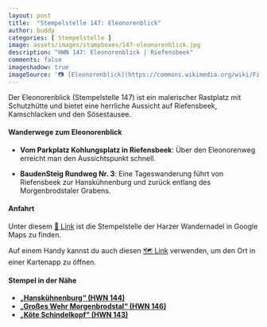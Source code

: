 ```yaml
---
layout: post
title:  "Stempelstelle 147: Eleonorenblick"
author: buddy
categories: [ Stempelstelle ]
image: assets/images/stampboxes/147-eleonorenblick.jpg
description: "HWN 147: Eleonorenblick | Riefensbeek"
comments: false
imageshadow: true
imageSource: '📷 [Eleonorenblick](https://commons.wikimedia.org/wiki/File:Eleonorenblick.jpg) von <a href="//commons.wikimedia.org/wiki/User:B.Thomas95" title="User:B.Thomas95">Thomas Binder</a> unter Lizenz [CC BY-SA 4.0](https://creativecommons.org/licenses/by-sa/4.0)'
---
```


Der Eleonorenblick (Stempelstelle 147) ist ein malerischer Rastplatz mit Schutzhütte und bietet eine herrliche Aussicht auf Riefensbeek, Kamschlacken und den Sösestausee. 

#### Wanderwege zum Eleonorenblick

- **Vom Parkplatz Kohlungsplatz in Riefensbeek**: Über den Eleonorenweg erreicht man den Aussichtspunkt schnell. 

- **BaudenSteig Rundweg Nr. 3**: Eine Tageswanderung führt von Riefensbeek zur Hanskühnenburg und zurück entlang des Morgenbrodstaler Grabens. 

#### Anfahrt

Unter diesem [📍 Link](https://www.google.com/maps/dir/?api=1&origin=&destination=51.75382%2C%2010.39834) ist die Stempelstelle der Harzer Wandernadel in Google Maps zu finden.

<div class="android-only">
  Auf einem Handy kannst du auch diesen 
  <a href="geo:51.75382,10.39834">🗺️ Link</a> 
  verwenden, um den Ort in einer Kartenapp zu öffnen.
  <p></p>
</div>

#### Stempel in der Nähe

- [**„Hanskühnenburg“ (HWN 144)**](/stempelstelle-144-hanskuehnenburg)
- [**„Großes Wehr Morgenbrodstal“ (HWN 146)**](/stempelstelle-146-grosses-wehr)
- [**„Köte Schindelkopf“ (HWN 143)**](/stempelstelle-143-koete-schindelkopf)

